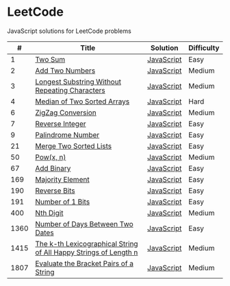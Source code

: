 # LeetCode

JavaScript solutions for LeetCode problems

| # | Title | Solution | Difficulty |
|---| ----- | -------- | ---------- |
| 1 | [Two Sum](https://leetcode.com/problems/two-sum/) | [JavaScript](./solutions/0001_two_sum.js) | Easy |
| 2 | [Add Two Numbers](https://leetcode.com/problems/add-two-numbers/) | [JavaScript](./solutions/0002_add_two_numbers.js) | Medium |
| 3 | [Longest Substring Without Repeating Characters](https://leetcode.com/problems/longest-substring-without-repeating-characters/) | [JavaScript](./solutions/0003_longest_substring_without_repeating_characters.js) | Medium |
| 4 | [Median of Two Sorted Arrays](https://leetcode.com/problems/median-of-two-sorted-arrays/) | [JavaScript](./solutions/0004_median_of_two_sorted_arrays.js) | Hard |
| 6 | [ZigZag Conversion](https://leetcode.com/problems/zigzag-conversion/) | [JavaScript](./solutions/0006_zigzag_conversion.js) | Medium |
| 7 | [Reverse Integer](https://leetcode.com/problems/reverse-integer/) | [JavaScript](./solutions/0007_reverse_integer.js) | Easy |
| 9 | [Palindrome Number](https://leetcode.com/problems/palindrome-number/) | [JavaScript](./solutions/0009_palindrome_number.js) | Easy |
| 21 | [Merge Two Sorted Lists](https://leetcode.com/problems/merge-two-sorted-lists/) | [JavaScript](./solutions/0021_merge_two_sorted_lists.js) | Easy |
| 50 | [Pow(x, n)](https://leetcode.com/problems/powx-n/) | [JavaScript](./solutions/0050_powx_n.js) | Medium |
| 67 | [Add Binary](https://leetcode.com/problems/add-binary/) | [JavaScript](./solutions/0067_add_binary.js) | Easy |
| 169 | [Majority Element](https://leetcode.com/problems/majority-element/) | [JavaScript](./solutions/0169_majority_element.js) | Easy |
| 190 | [Reverse Bits](https://leetcode.com/problems/reverse-bits/) | [JavaScript](./solutions/0190_reverse_bits.js) | Easy |
| 191 | [Number of 1 Bits](https://leetcode.com/problems/number-of-1-bits/) | [JavaScript](./solutions/0191_number_of_1_bits.js) | Easy |
| 400 | [Nth Digit](https://leetcode.com/problems/nth-digit/) | [JavaScript](./solutions/0400_nth_digit.js) | Medium |
| 1360 | [Number of Days Between Two Dates](https://leetcode.com/problems/number-of-days-between-two-dates/) | [JavaScript](./solutions/1360_number_of_days_between_two_dates.js) | Easy |
| 1415 | [The k-th Lexicographical String of All Happy Strings of Length n](https://leetcode.com/problems/the-k-th-lexicographical-string-of-all-happy-strings-of-length-n/) | [JavaScript](./solutions/1415_the_k_th_lexicographical_string_of_all_happy_strings_of_length_n.js) | Medium |
| 1807 | [Evaluate the Bracket Pairs of a String](https://leetcode.com/problems/evaluate-the-bracket-pairs-of-a-string/) | [JavaScript](./solutions/1807_evaluate_the_bracket_pairs_of_a_string.js) | Medium |
